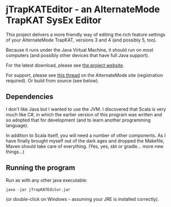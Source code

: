 jTrapKATEditor - an AlternateMode TrapKAT SysEx Editor
======================================================

This project delivers a more friendly way of editing the rich feature settings
of your AlternateMode TrapKAT, versions 3 and 4 (and possibly 5, too).

Because it runs under the Java Virtual Machine, it should run on most computers
(and possibly other devices that have full Java support).

For the latest download, please see [the project website](http://pljones.github.io/jTrapKATEditor/ "the project website").

For support, please see
[this thread](http://www.alternatemode.com/forum/index.php?topic=4140 "jTrapKATEditor for Windows, MacOS and Linux")
on the AlternateMode site (registration required).  Or build from source (see below).


Dependencies
------------
I don't like Java but I wanted to use the JVM.  I discovered that Scala is very much like C#,
in which the earlier version of this program was written and so adopted that for development
(and to learn another programming language).

In addition to Scala itself, you will need a number of other components.  As I have finally
brought myself out of the dark ages and dropped the Makefile, Maven should take care of
everything.  (Yes, yes, sbt or gradle... more new things...)

Running the program
-------------------
Run as with any other java executable:
```
java -jar jTrapKATEditor.jar
```
(or double-click on Windows - assuming your JRE is installed correctly).

